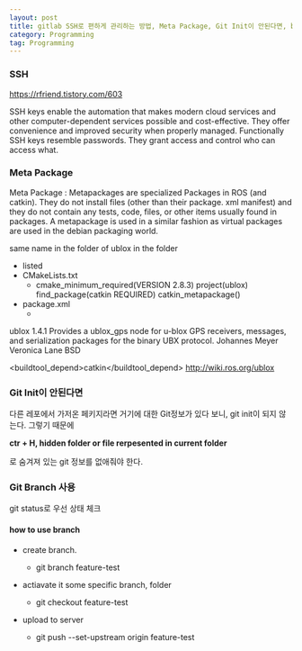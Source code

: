 ```yaml
---
layout: post
title: gitlab SSH로 편하게 관리하는 방법, Meta Package, Git Init이 안된다면, branch
category: Programming
tag: Programming
---
```


### SSH

https://rfriend.tistory.com/603

SSH keys enable the automation that makes modern cloud services and other computer-dependent services possible and cost-effective. They offer convenience and improved security when properly managed. Functionally SSH keys resemble passwords. They grant access and control who can access what.


### Meta Package

Meta Package : Metapackages are specialized Packages in ROS (and catkin). They do not install files (other than their package. xml manifest) and they do not contain any tests, code, files, or other items usually found in packages. A metapackage is used in a similar fashion as virtual packages are used in the debian packaging world.

same name in the folder of ublox in the folder
- listed
 - CMakeLists.txt
    - cmake_minimum_required(VERSION 2.8.3)
      project(ublox)
      find_package(catkin REQUIRED)
      catkin_metapackage()
 - package.xml
    - <?xml version="1.0"?>
<package>
  <name>ublox</name>
  <version>1.4.1</version>
  <description>Provides a ublox_gps node for u-blox GPS receivers, messages, and serialization packages for the binary UBX protocol.</description>
  <author>Johannes Meyer</author>
  <maintainer email="vmlane@alum.mit.edu">Veronica Lane</maintainer>
  <license>BSD</license>

  <buildtool_depend>catkin</buildtool_depend>
  <url>http://wiki.ros.org/ublox</url>

  <!-- The export tag contains other, unspecified, tags -->
  <export>
      <rosdoc external="http://www.u-blox.com/en/product-resources"/>
    <!-- You can specify that this package is a metapackage here: -->
    <metapackage />
  </export>
</package>


### Git Init이 안된다면

다른 레포에서 가저온 페키지라면 거기에 대한 Git정보가 있다 보니, git init이 되지 않는다. 그렇기 때문에

**ctr + H, hidden folder or file rerpesented in current folder**

로 숨겨져 있는 git 정보를 없애줘야 한다.


### Git Branch 사용

git status로 우선 상태 체크

#### how to use branch

- create branch.
   - git branch feature-test

- actiavate it some specific branch, folder
   - git checkout feature-test

- upload to server
   - git push --set-upstream origin feature-test
